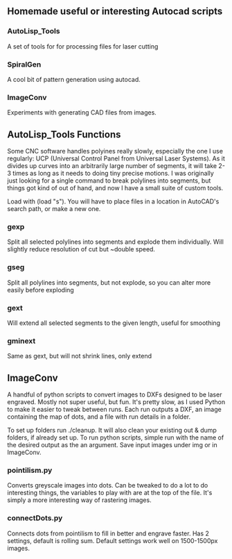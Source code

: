 ## Homemade useful or interesting Autocad scripts

### AutoLisp_Tools
A set of tools for for processing files for laser cutting
### SpiralGen
A cool bit of pattern generation using autocad. 
### ImageConv
Experiments with generating CAD files from images. 

 

## AutoLisp_Tools Functions

Some CNC software handles polyines really slowly, especially the one I use regularly: UCP (Universal Control Panel from Universal Laser Systems). As it divides up curves into an arbitrarily large number of segments, it will take 2-3 times as long as it needs to doing tiny precise motions. I was originally just looking for a single command to break polylines into segments, but things got kind of out of hand, and now I have a small suite of custom tools. 

Load with (load "s"). You will have to place files in a location in AutoCAD's search path, or make a new one.

### gexp
Split all selected polylines into segments and explode them individually. Will slightly reduce resolution of cut but \~double speed.

### gseg
Split all polylines into segments, but not explode, so you can alter more easily before exploding

### gext
Will extend all selected segments to the given length, useful for smoothing

### gminext
Same as gext, but will not shrink lines, only extend


## ImageConv
A handful of python scripts to convert images to DXFs designed to be laser engraved. Mostly not super useful, but fun. It's pretty slow, as I used Python to make it easier to tweak between runs. Each run outputs a DXF, an image containing the map of dots, and a file with run details in a folder. 

To set up folders run ./cleanup. It will also clean your existing out & dump folders, if already set up. To run python scripts, simple run with the name of the desired output as the an argument. Save input images under img or in ImageConv. 

### pointilism.py
Converts greyscale images into dots. Can be tweaked to do a lot to do interesting things, the variables to play with are at the top of the file. It's simply a more interesting way of rastering images. 


### connectDots.py
Connects dots from pointilism to fill in better and engrave faster. Has 2 settings, default is rolling sum. Default settings work well on 1500-1500px images. 
